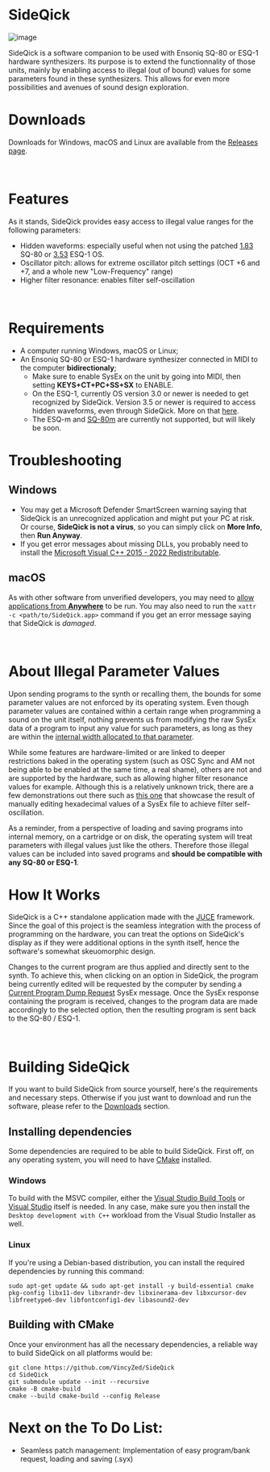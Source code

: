  # SideQick

 ![image](https://github.com/user-attachments/assets/476f15c1-da74-4278-9f33-3f358d8b89bc)

SideQick is a software companion to be used with Ensoniq SQ-80 or ESQ-1 hardware synthesizers. Its purpose is to extend the functionnality of those units, mainly by enabling access to illegal (out of bound) values for some parameters found in these synthesizers. This allows for even more possibilities and avenues of sound design exploration.

# Downloads

Downloads for Windows, macOS and Linux are available from the [Releases page](https://github.com/VincyZed/SideQick/tags).

<br>

# Features

As it stands, SideQick provides easy access to illegal value ranges for the following parameters:
- Hidden waveforms: especially useful when not using the patched [1.83](http://www.buchty.net/~buchty/sq80/customize.html) SQ-80 or [3.53](http://www.buchty.net/~buchty/esq1/customize.html) ESQ-1 OS.
- Oscillator pitch: allows for extreme oscillator pitch settings (OCT +6 and +7, and a whole new "Low-Frequency" range)
- Higher filter resonance: enables filter self-oscillation

<br>

# Requirements
- A computer running Windows, macOS or Linux;
- An Ensoniq SQ-80 or ESQ-1 hardware synthesizer connected in MIDI to the computer **bidirectionaly**;
    - Make sure to enable SysEx on the unit by going into MIDI, then setting **KEYS+CT+PC+SS+SX** to ENABLE.
     - On the ESQ-1, currently OS version 3.0 or newer is needed to get recognized by SideQick. Version 3.5 or newer is required to access hidden waveforms, even through SideQick. More on that [here](http://buchty.net/ensoniq/hidden-wave.html).
    - The ESQ-m and [SQ-80m](http://www.buchty.net/ensoniq/files/sq80m.pdf) are currently not supported, but will likely be soon.

 
# Troubleshooting
## Windows
- You may get a Microsoft Defender SmartScreen warning saying that SideQick is an unrecognized application and might put your PC at risk. Or course, **SideQick is not a virus**, so you can simply click on **More Info**, then **Run Anyway**.
- If you get error messages about missing DLLs, you probably need to install the [Microsoft Visual C++ 2015 - 2022 Redistributable](https://answers.microsoft.com/en-us/windows/forum/all/vcruntime140dll-and-msvcp140dll-missing-in-windows/caf454d1-49f4-4d2b-b74a-c83fb7c38625).

## macOS
As with other software from unverified developers, you may need to [allow applications from **Anywhere**](https://discussions.apple.com/thread/255759797?answerId=260852615022&sortBy=rank#260852615022) to be run. You may also need to run the `xattr -c <path/to/SideQick.app>` command if you get an error message saying that SideQick is *damaged*.

<br>

# About Illegal Parameter Values

Upon sending programs to the synth or recalling them, the bounds for some parameter values are not enforced by its operating system. Even though parameter values are contained within a certain range when programming a sound on the unit itself, nothing prevents us from modifying the raw SysEx data of a program to input any value for such parameters, as long as they are within the [internal width allocated to that parameter](http://www.buchty.net/ensoniq/files/manuals/SQ80.pdf#page=214).

While some features are hardware-limited or are linked to deeper restrictions baked in the operating system (such as OSC Sync and AM not being able to be enabled at the same time, a real shame), others are not and are supported by the hardware, such as allowing higher filter resonance values for example.
Although this is a relatively unknown trick, there are a few demonstrations out there such as [this one](https://www.youtube.com/watch?v=Usa-v3nnpAU) that showcase the result of manually editing hexadecimal values of a SysEx file to achieve filter self-oscillation.

As a reminder, from a perspective of loading and saving programs into internal memory, on a cartridge or on disk, the operating system will treat parameters with illegal values just like the others. Therefore those illegal values can be included into saved programs and **should be compatible with any SQ-80 or ESQ-1**.

# How It Works

SideQick is a C++ standalone application made with the [JUCE](https://juce.com/) framework. Since the goal of this project is the seamless integration with the process of programming on the hardware, you can treat the options on SideQick's display as if they were additional options in the synth itself, hence the software's somewhat skeuomorphic design.

Changes to the current program are thus applied and directly sent to the synth. To achieve this, when clicking on an option in SideQick, the program being currently edited will be requested by the computer by sending a [Current Program Dump Request](http://www.buchty.net/ensoniq/files/manuals/SQ80.pdf#page=204) SysEx message. Once the SysEx response containing the program is received, changes to the program data are made accordingly to the selected option, then the resulting program is sent back to the SQ-80 / ESQ-1.

<br>

# Building SideQick
If you want to build SideQick from source yourself, here's the requirements and necessary steps. Otherwise if you just want to download and run the software, please refer to the [Downloads](#downloads) section.

## Installing dependencies
Some dependencies are required to be able to build SideQick. First off, on any operating system, you will need to have [CMake](https://cmake.org/download/) installed.

### Windows
To build with the MSVC compiler, either the [Visual Studio Build Tools](https://visualstudio.microsoft.com/downloads/?q=build+tools) or [Visual Studio](https://visualstudio.microsoft.com/downloads/) itself is needed. In any case, make sure you then install the `Desktop development with C++` workload from the Visual Studio Installer as well.

### Linux
If you're using a Debian-based distribution, you can install the required dependencies by running this command:

```
sudo apt-get update && sudo apt-get install -y build-essential cmake pkg-config libx11-dev libxrandr-dev libxinerama-dev libxcursor-dev libfreetype6-dev libfontconfig1-dev libasound2-dev
```

## Building with CMake
Once your environment has all the necessary dependencies, a reliable way to build SideQick on all platforms would be:

```
git clone https://github.com/VincyZed/SideQick
cd SideQick
git submodule update --init --recursive
cmake -B cmake-build
cmake --build cmake-build --config Release
```

# Next on the To Do List:
- Seamless patch management: Implementation of easy program/bank request, loading and saving (.syx)
